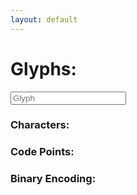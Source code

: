 ```yaml
---
layout: default
---
```



  
 <div class="row">
    <form class="col s12">
      <div class="row">
        <div class="col s3" markdown="1">
          <h1>Glyphs:</h1>
        </div>
        <div class="input-field col s6" markdown="0">
          <input placeholder="Glyph" id="glyph" type="text" class="validate">
        </div>
      </div>
  </form>
</div>

### Characters:
### Code Points:
### Binary Encoding:
